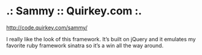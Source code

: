 <!--
id: 842010227
link: http://kevinisom.info/post/842010227/sammy-quirkey-com
slug: sammy-quirkey-com
date: Thu Jul 22 2010 08:58:11 GMT+1200 (NZST)
raw: {"blog_name":"kevinisom","id":842010227,"post_url":"http://kevinisom.info/post/842010227/sammy-quirkey-com","slug":"sammy-quirkey-com","type":"link","date":"2010-07-21 20:58:11 GMT","timestamp":1279745891,"state":"published","format":"html","reblog_key":"rOsZZMCF","tags":["js"],"short_url":"http://tmblr.co/Zw68YyoC0vp","highlighted":[],"bookmarklet":true,"note_count":0,"source_url":"http://code.quirkey.com/sammy/","source_title":"code.quirkey.com","title":".: Sammy :: Quirkey.com :.","url":"http://code.quirkey.com/sammy/","description":"<p>I really like the look of this framework. It&#8217;s built on jQuery and it emulates my favorite ruby framework sinatra so it&#8217;s a win all the way around.</p>"}
publish: 2010-07-022
tags: js
title: .: Sammy :: Quirkey.com :.
-->


.: Sammy :: Quirkey.com :.
==========================

<http://code.quirkey.com/sammy/>

I really like the look of this framework. It’s built on jQuery and it
emulates my favorite ruby framework sinatra so it’s a win all the way
around.


